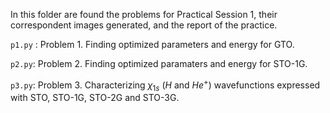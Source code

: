 In this folder are found the problems for Practical Session 1, 
their correspondent images generated, and the report of the practice.

`p1.py` : Problem 1. Finding optimized parameters and energy for GTO.

`p2.py`: Problem 2. Finding optimized paramaters and energy for STO-1G.

`p3.py`: Problem 3. Characterizing $\chi_{1s}$ ($H$ and $He^+$) wavefunctions expressed with STO, STO-1G, STO-2G and STO-3G.